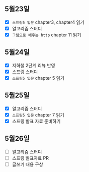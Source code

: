 ## 5월23일

- [x] `스프링5 입문` chapter3, chapter4 읽기
- [x] 알고리즘 스터디
- [x] `그림으로 배우는 http` chapter 11 읽기

## 5월24일

- [x] 지하철 2단계 리뷰 반영 
- [x] 스프링 스터디
- [x] `스프링5 입문` chapter 5 읽기

## 5월25일

- [x] 알고리즘 스터디
- [x] `스프링5 입문` chapter 7 읽기
- [x] 스프링 발표 자료 준비하기

## 5월26일

- [ ] 알고리즘 스터디
- [ ] 스프링 발표자료 PR
- [ ] 글쓰기 내용 구상
